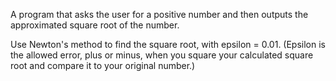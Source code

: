 A program that asks the user for a positive number and then outputs the approximated square root of the number. 

Use Newton's method to find the square root, with epsilon = 0.01.
(Epsilon is the allowed error, plus or minus, when you square your calculated square root and compare it to your original number.)
